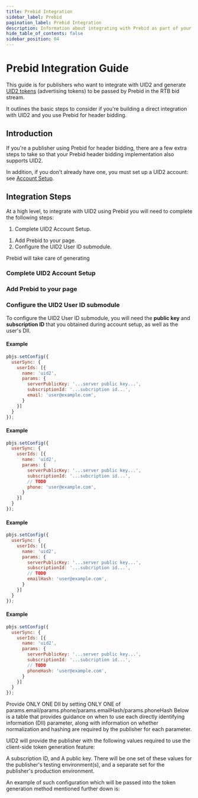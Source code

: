 ```yaml
---
title: Prebid Integration
sidebar_label: Prebid
pagination_label: Prebid Integration
description: Information about integrating with Prebid as part of your UID2 implementation.
hide_table_of_contents: false
sidebar_position: 04
---
```


# Prebid Integration Guide

This guide is for publishers who want to integrate with UID2 and generate [UID2 tokens](../ref-info/glossary-uid.md#gl-uid2-token) (advertising tokens) to be passed by Prebid in the RTB bid stream.

It outlines the basic steps to consider if you're building a direct integration with UID2 and you use Prebid for header bidding. 

## Introduction

If you're a publisher using Prebid for header bidding, there are a few extra steps to take so that your Prebid header bidding implementation also supports UID2.

<!-- TODO -->
In addition, if you don't already have one, you must set up a UID2 account: see [Account Setup](../getting-started/gs-account-setup.md).

## Integration Steps

At a high level, to integrate with UID2 using Prebid you will need to complete the following steps:

1. Complete UID2 Account Setup.
<!-- TODO: link -->
1. Add Prebid to your page.
2. Configure the UID2 User ID submodule.

Prebid will take care of generating 

### Complete UID2 Account Setup

<!-- TODO -->

### Add Prebid to your page

<!-- TODO -->

### Configure the UID2 User ID submodule

<!-- To configure the module to use this mode, you must: -->

To configure the UID2 User ID submodule, you will need the **public key** and **subscription ID** that you obtained during account setup, as well as the user's DII.

<!-- Set parmas.serverPublicKey and params.subscriptionId (please reach out to the UID2 team to obtain these values) -->

#### Example

```js
pbjs.setConfig({
  userSync: {
    userIds: [{
      name: 'uid2',
      params: {
        serverPublicKey: '...server public key...',
        subscriptionId: '...subcription id...',
        email: 'user@example.com',
      }
    }]
  }
});
```

#### Example

```js
pbjs.setConfig({
  userSync: {
    userIds: [{
      name: 'uid2',
      params: {
        serverPublicKey: '...server public key...',
        subscriptionId: '...subcription id...',
        // TODO
        phone: 'user@example.com',
      }
    }]
  }
});
```

#### Example

```js
pbjs.setConfig({
  userSync: {
    userIds: [{
      name: 'uid2',
      params: {
        serverPublicKey: '...server public key...',
        subscriptionId: '...subcription id...',
        // TODO
        emailHash: 'user@example.com',
      }
    }]
  }
});
```

#### Example

```js
pbjs.setConfig({
  userSync: {
    userIds: [{
      name: 'uid2',
      params: {
        serverPublicKey: '...server public key...',
        subscriptionId: '...subcription id...',
        // TODO
        phoneHash: 'user@example.com',
      }
    }]
  }
});
```

Provide ONLY ONE DII by setting ONLY ONE of params.email/params.phone/params.emailHash/params.phoneHash
Below is a table that provides guidance on when to use each directly identifying information (DII) parameter, along with information on whether normalization and hashing are required by the publisher for each parameter.

UID2 will provide the publisher with the following values required to use the client-side token generation feature:

A subscription ID, and
A public key.
There will be one set of these values for the publisher's testing environment(s), and a separate set for the publisher's production environment.

An example of such configuration which will be passed into the token generation method mentioned further down is:
